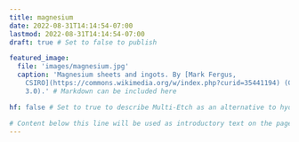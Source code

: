 ```yaml
---
title: magnesium
date: 2022-08-31T14:14:54-07:00
lastmod: 2022-08-31T14:14:54-07:00
draft: true # Set to false to publish

featured_image:
  file: 'images/magnesium.jpg'
  caption: 'Magnesium sheets and ingots. By [Mark Fergus,
    CSIRO](https://commons.wikimedia.org/w/index.php?curid=35441194) (CC BY
    3.0).' # Markdown can be included here

hf: false # Set to true to describe Multi-Etch as an alternative to hydrofluoric acid for this metal.

# Content below this line will be used as introductory text on the page.
---
```


